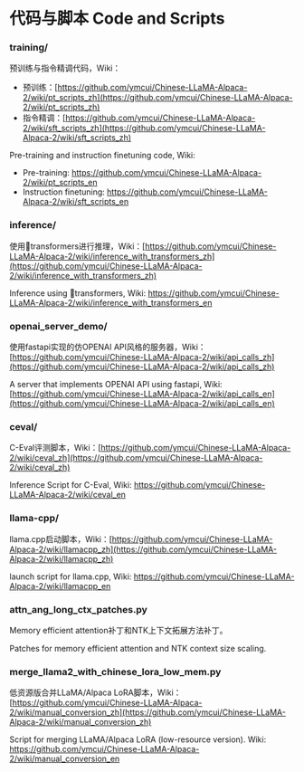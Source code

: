 # 代码与脚本 Code and Scripts

### training/

预训练与指令精调代码，Wiki：

- 预训练：[https://github.com/ymcui/Chinese-LLaMA-Alpaca-2/wiki/pt_scripts_zh](https://github.com/ymcui/Chinese-LLaMA-Alpaca-2/wiki/pt_scripts_zh)
- 指令精调：[https://github.com/ymcui/Chinese-LLaMA-Alpaca-2/wiki/sft_scripts_zh](https://github.com/ymcui/Chinese-LLaMA-Alpaca-2/wiki/sft_scripts_zh)

Pre-training and instruction finetuning code, Wiki:

- Pre-training: https://github.com/ymcui/Chinese-LLaMA-Alpaca-2/wiki/pt_scripts_en
- Instruction finetuning: https://github.com/ymcui/Chinese-LLaMA-Alpaca-2/wiki/sft_scripts_en

### inference/

使用🤗transformers进行推理，Wiki：[https://github.com/ymcui/Chinese-LLaMA-Alpaca-2/wiki/inference_with_transformers_zh](https://github.com/ymcui/Chinese-LLaMA-Alpaca-2/wiki/inference_with_transformers_zh)

Inference using 🤗transformers, Wiki: https://github.com/ymcui/Chinese-LLaMA-Alpaca-2/wiki/inference_with_transformers_en

### openai_server_demo/

使用fastapi实现的仿OPENAI API风格的服务器，Wiki：[https://github.com/ymcui/Chinese-LLaMA-Alpaca-2/wiki/api_calls_zh](https://github.com/ymcui/Chinese-LLaMA-Alpaca-2/wiki/api_calls_zh)

A server that implements OPENAI API using fastapi, Wiki: [https://github.com/ymcui/Chinese-LLaMA-Alpaca-2/wiki/api_calls_en](https://github.com/ymcui/Chinese-LLaMA-Alpaca-2/wiki/api_calls_en)

### ceval/

C-Eval评测脚本，Wiki：[https://github.com/ymcui/Chinese-LLaMA-Alpaca-2/wiki/ceval_zh](https://github.com/ymcui/Chinese-LLaMA-Alpaca-2/wiki/ceval_zh)

Inference Script for C-Eval, Wiki: https://github.com/ymcui/Chinese-LLaMA-Alpaca-2/wiki/ceval_en

### llama-cpp/

llama.cpp启动脚本，Wiki：[https://github.com/ymcui/Chinese-LLaMA-Alpaca-2/wiki/llamacpp_zh](https://github.com/ymcui/Chinese-LLaMA-Alpaca-2/wiki/llamacpp_zh)

launch script for llama.cpp, Wiki: https://github.com/ymcui/Chinese-LLaMA-Alpaca-2/wiki/llamacpp_en


### attn_ang_long_ctx_patches.py

Memory efficient attention补丁和NTK上下文拓展方法补丁。

Patches for memory efficient attention and NTK context size scaling.

### merge_llama2_with_chinese_lora_low_mem.py

低资源版合并LLaMA/Alpaca LoRA脚本，Wiki：[https://github.com/ymcui/Chinese-LLaMA-Alpaca-2/wiki/manual_conversion_zh](https://github.com/ymcui/Chinese-LLaMA-Alpaca-2/wiki/manual_conversion_zh)

Script for merging LLaMA/Alpaca LoRA (low-resource version). Wiki: https://github.com/ymcui/Chinese-LLaMA-Alpaca-2/wiki/manual_conversion_en